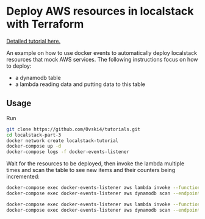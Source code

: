 Deploy AWS resources in localstack with Terraform
=================================================

[Detailed tutorial here.](https://baptiste.bouchereau.pro/tutorial/automatic-provisioning-of-localstack/)

An example on how to use docker events to automatically deploy localstack resources that mock AWS services. The following instructions focus on how to deploy:
* a dynamodb table
* a lambda reading data and putting data to this table

Usage
-----

Run

```bash
git clone https://github.com/Ovski4/tutorials.git
cd localstack-part-3
docker network create localstack-tutorial
docker-compose up -d
docker-compose logs -f docker-events-listener
```

Wait for the resources to be deployed, then invoke the lambda multiple times and scan the table to see new items and their counters being incremented:

```bash
docker-compose exec docker-events-listener aws lambda invoke --function-name counter --endpoint-url=http://localstack:4574 --payload '{"id": "test"}' output.txt
docker-compose exec docker-events-listener aws dynamodb scan --endpoint-url http://localstack:4569 --table-name table_1

docker-compose exec docker-events-listener aws lambda invoke --function-name counter --endpoint-url=http://localstack:4574 --payload '{"id": "test2"}' output.txt
docker-compose exec docker-events-listener aws dynamodb scan --endpoint-url http://localstack:4569 --table-name table_1
```